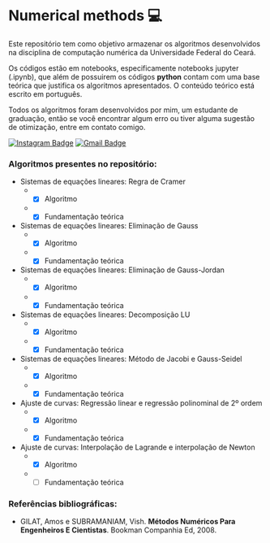 # Numerical methods :computer: 

Este repositório tem como objetivo armazenar os algoritmos desenvolvidos na disciplina de computação numérica da Universidade Federal do Ceará.

Os códigos estão em notebooks, especificamente notebooks jupyter (.ipynb), que além de possuirem os códigos **python** contam com uma base teórica que justifica os
algoritmos apresentados. O conteúdo teórico está escrito em português.

Todos os algoritmos foram desenvolvidos por mim, um estudante de graduação, então se você encontrar algum erro ou tiver alguma sugestão de otimização, entre em contato
comigo.

[![Instagram Badge](https://img.shields.io/badge/-belipefarros-2980B9?style=flat-square&labelColor=2980B9&logo=Instagram&logoColor=white&link=https://www.instagram.com/belipefarros/)](https://www.instagram.com/belipefarros/)
[![Gmail Badge](https://img.shields.io/badge/-felipebarros.engh@gmail.com-2980B9?style=flat-square&logo=Gmail&logoColor=white&link=mailto:felipebarros.engh@gmail.com)](mailto:felipebarros.engh@gmail.com)

### Algoritmos presentes no repositório:

* Sistemas de equações lineares: Regra de Cramer
  * - [x] Algoritmo
  * - [x] Fundamentação teórica
* Sistemas de equações lineares: Eliminação de Gauss
  * - [x] Algoritmo
  * - [x] Fundamentação teórica
* Sistemas de equações lineares: Eliminação de Gauss-Jordan
  * - [x] Algoritmo
  * - [x] Fundamentação teórica
* Sistemas de equações lineares: Decomposição LU
  * - [x] Algoritmo
  * - [x] Fundamentação teórica
* Sistemas de equações lineares: Método de Jacobi e Gauss-Seidel
  * - [x] Algoritmo
  * - [x] Fundamentação teórica
* Ajuste de curvas: Regressão linear e regressão polinominal de 2º ordem
  * - [x] Algoritmo
  * - [x] Fundamentação teórica
* Ajuste de curvas: Interpolação de Lagrande e interpolação de Newton
  * - [x] Algoritmo
  * - [ ] Fundamentação teórica

### Referências bibliográficas:

- GILAT, Amos e SUBRAMANIAM, Vish. **Métodos Numéricos Para Engenheiros E Cientistas**. Bookman Companhia Ed, 2008.
